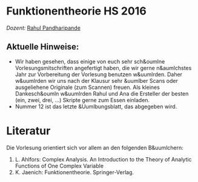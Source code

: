 # Funktionentheorie HS 2016

*Dozent:* [Rahul Pandharipande](https://people.math.ethz.ch/~rahul/)
</ul>


## Aktuelle Hinweise:

* Wir haben gesehen, dass einige von euch sehr sch&oumlne Vorlesungsmitschriften angefertigt haben, die wir gerne n&aumlchstes Jahr zur Vorbereitung der Vorlesung benutzen w&uumlrden.
		Daher w&uumlrden wir uns nach der Klausur sehr &uumlber Scans oder ausgeliehene Originale (zum Scannen) freuen. Als kleines Dankesch&oumln w&uumlrden Rahul und Ana die Ersteller der besten (ein, zwei, drei, ...) Skripte gerne zum Essen einladen.
* Nummer 12 ist das letzte &Uumlbungsblatt, das abgegeben wird. 

# Literatur

Die Vorlesung orientiert sich vor allem an den folgenden B&uumlchern:
1. L. Ahlfors: Complex Analysis. An Introduction to the Theory of Analytic Functions of One Complex Variable
2.  K. Jaenich: Funktionentheorie. Springer-Verlag. 

